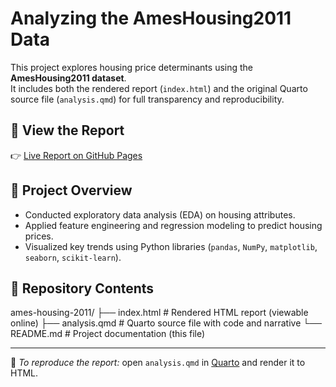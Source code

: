 # Analyzing the AmesHousing2011 Data

This project explores housing price determinants using the **AmesHousing2011 dataset**.  
It includes both the rendered report (`index.html`) and the original Quarto source file (`analysis.qmd`) for full transparency and reproducibility.

## 📄 View the Report
👉 [Live Report on GitHub Pages](https://TheAznPanda.github.io/ames-housing-2011/)

## 📝 Project Overview
- Conducted exploratory data analysis (EDA) on housing attributes.  
- Applied feature engineering and regression modeling to predict housing prices.  
- Visualized key trends using Python libraries (`pandas`, `NumPy`, `matplotlib`, `seaborn`, `scikit-learn`).  

## 📂 Repository Contents
ames-housing-2011/
├── index.html # Rendered HTML report (viewable online)
├── analysis.qmd # Quarto source file with code and narrative
└── README.md # Project documentation (this file)

---

🔗 *To reproduce the report:* open `analysis.qmd` in [Quarto](https://quarto.org/) and render it to HTML.
